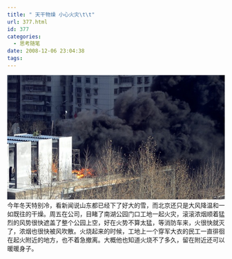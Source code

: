 ```yaml
---
title: " 天干物燥 小心火灾\t\t"
url: 377.html
id: 377
categories:
  - 思考随笔
date: 2008-12-06 23:04:38
tags:
---
```


![南湖公园火灾](../../images//2008/12/dscn0073.jpg) 今年冬天特别冷，看新闻说山东都已经下了好大的雪，而北京还只是大风降温和一如既往的干燥。周五在公司，目睹了南湖公园门口工地一起火灾，滚滚浓烟顺着猛烈的风势很快遮盖了整个公园上空，好在火势不算太猛，等消防车来，火很快就灭了，浓烟也很快被风吹散。火烧起来的时候，工地上一个穿军大衣的民工一直徘徊在起火附近的地方，也不着急撤离。大概他也知道火烧不了多久，留在附近还可以暖暖身子。